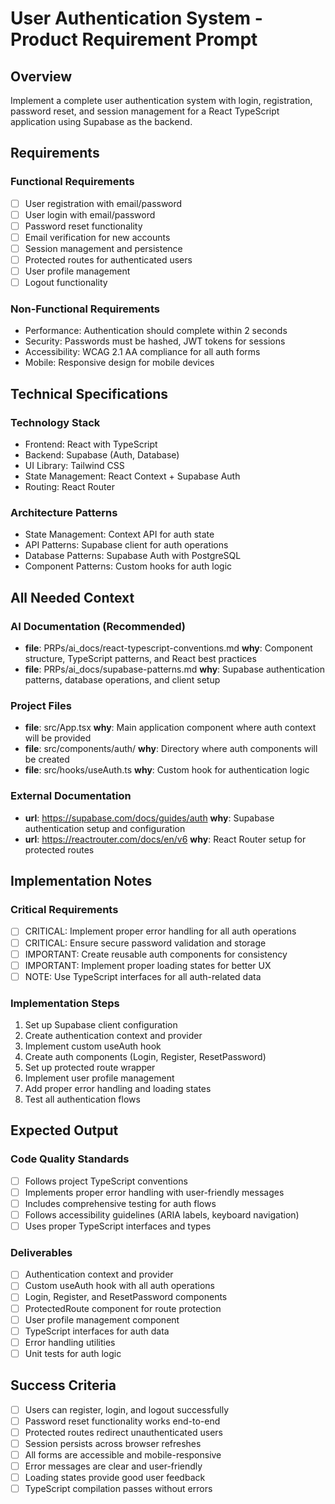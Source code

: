 # User Authentication System - Product Requirement Prompt

## Overview

Implement a complete user authentication system with login, registration, password reset, and session management for a React TypeScript application using Supabase as the backend.

## Requirements

### Functional Requirements

- [ ] User registration with email/password
- [ ] User login with email/password
- [ ] Password reset functionality
- [ ] Email verification for new accounts
- [ ] Session management and persistence
- [ ] Protected routes for authenticated users
- [ ] User profile management
- [ ] Logout functionality

### Non-Functional Requirements

- Performance: Authentication should complete within 2 seconds
- Security: Passwords must be hashed, JWT tokens for sessions
- Accessibility: WCAG 2.1 AA compliance for all auth forms
- Mobile: Responsive design for mobile devices

## Technical Specifications

### Technology Stack

- Frontend: React with TypeScript
- Backend: Supabase (Auth, Database)
- UI Library: Tailwind CSS
- State Management: React Context + Supabase Auth
- Routing: React Router

### Architecture Patterns

- State Management: Context API for auth state
- API Patterns: Supabase client for auth operations
- Database Patterns: Supabase Auth with PostgreSQL
- Component Patterns: Custom hooks for auth logic

## All Needed Context

### AI Documentation (Recommended)

- **file**: PRPs/ai_docs/react-typescript-conventions.md
  **why**: Component structure, TypeScript patterns, and React best practices
- **file**: PRPs/ai_docs/supabase-patterns.md
  **why**: Supabase authentication patterns, database operations, and client setup

### Project Files

- **file**: src/App.tsx
  **why**: Main application component where auth context will be provided
- **file**: src/components/auth/
  **why**: Directory where auth components will be created
- **file**: src/hooks/useAuth.ts
  **why**: Custom hook for authentication logic

### External Documentation

- **url**: https://supabase.com/docs/guides/auth
  **why**: Supabase authentication setup and configuration
- **url**: https://reactrouter.com/docs/en/v6
  **why**: React Router setup for protected routes

## Implementation Notes

### Critical Requirements

- [ ] CRITICAL: Implement proper error handling for all auth operations
- [ ] CRITICAL: Ensure secure password validation and storage
- [ ] IMPORTANT: Create reusable auth components for consistency
- [ ] IMPORTANT: Implement proper loading states for better UX
- [ ] NOTE: Use TypeScript interfaces for all auth-related data

### Implementation Steps

1. Set up Supabase client configuration
2. Create authentication context and provider
3. Implement custom useAuth hook
4. Create auth components (Login, Register, ResetPassword)
5. Set up protected route wrapper
6. Implement user profile management
7. Add proper error handling and loading states
8. Test all authentication flows

## Expected Output

### Code Quality Standards

- [ ] Follows project TypeScript conventions
- [ ] Implements proper error handling with user-friendly messages
- [ ] Includes comprehensive testing for auth flows
- [ ] Follows accessibility guidelines (ARIA labels, keyboard navigation)
- [ ] Uses proper TypeScript interfaces and types

### Deliverables

- [ ] Authentication context and provider
- [ ] Custom useAuth hook with all auth operations
- [ ] Login, Register, and ResetPassword components
- [ ] ProtectedRoute component for route protection
- [ ] User profile management component
- [ ] TypeScript interfaces for auth data
- [ ] Error handling utilities
- [ ] Unit tests for auth logic

## Success Criteria

- [ ] Users can register, login, and logout successfully
- [ ] Password reset functionality works end-to-end
- [ ] Protected routes redirect unauthenticated users
- [ ] Session persists across browser refreshes
- [ ] All forms are accessible and mobile-responsive
- [ ] Error messages are clear and user-friendly
- [ ] Loading states provide good user feedback
- [ ] TypeScript compilation passes without errors

